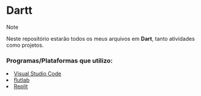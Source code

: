  <h1>Dartt</h1>

> [!NOTE]
> Neste repositório estarão todos os meus arquivos em <b>Dart</b>, tanto atividades como projetos.

<div>
<h3>Programas/Plataformas que utilizo:</h3>
<li><a href="https://code.visualstudio.com/">Visual Studio Code</a></li>
<li><a href="https://flutlab.io/">flutlab</a></li>
<li><a href="https://replit.com/">Replit</a></li>
</div>



